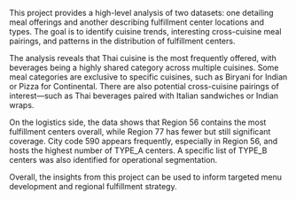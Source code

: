 This project provides a high-level analysis of two datasets: one detailing meal offerings and another describing fulfillment center locations and types. The goal is to identify cuisine trends, interesting cross-cuisine meal pairings, and patterns in the distribution of fulfillment centers.

The analysis reveals that Thai cuisine is the most frequently offered, with beverages being a highly shared category across multiple cuisines. Some meal categories are exclusive to specific cuisines, such as Biryani for Indian or Pizza for Continental. There are also potential cross-cuisine pairings of interest—such as Thai beverages paired with Italian sandwiches or Indian wraps.

On the logistics side, the data shows that Region 56 contains the most fulfillment centers overall, while Region 77 has fewer but still significant coverage. City code 590 appears frequently, especially in Region 56, and hosts the highest number of TYPE_A centers. A specific list of TYPE_B centers was also identified for operational segmentation.

Overall, the insights from this project can be used to inform targeted menu development and regional fulfillment strategy.
